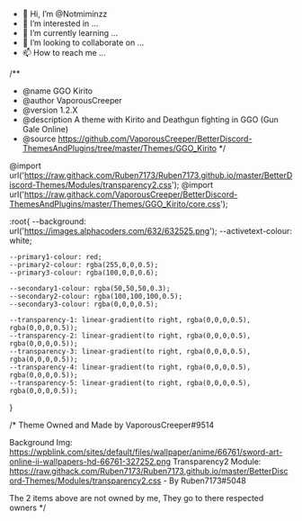 - 👋 Hi, I’m @Notmiminzz
- 👀 I’m interested in ...
- 🌱 I’m currently learning ...
- 💞️ I’m looking to collaborate on ...
- 📫 How to reach me ...

<!---
Notmiminzz/Notmiminzz is a ✨ special ✨ repository because its `README.md` (this file) appears on your GitHub profile.
You can click the Preview link to take a look at your changes.
--->
/**
 * @name GGO Kirito
 * @author VaporousCreeper
 * @version 1.2.X
 * @description A theme with Kirito and Deathgun fighting in GGO (Gun Gale Online)
 * @source https://github.com/VaporousCreeper/BetterDiscord-ThemesAndPlugins/tree/master/Themes/GGO_Kirito
 */

@import url('https://raw.githack.com/Ruben7173/Ruben7173.github.io/master/BetterDiscord-Themes/Modules/transparency2.css');
@import url('https://raw.githack.com/VaporousCreeper/BetterDiscord-ThemesAndPlugins/master/Themes/GGO_Kirito/core.css');

:root{
    --background: url('https://images.alphacoders.com/632/632525.png');
    --activetext-colour: white;

    --primary1-colour: red;
    --primary2-colour: rgba(255,0,0,0.5);
    --primary3-colour: rgba(100,0,0,0.6);

    --secondary1-colour: rgba(50,50,50,0.3);
    --secondary2-colour: rgba(100,100,100,0.5);
    --secondary3-colour: rgba(0,0,0,0.5);

    --transparency-1: linear-gradient(to right, rgba(0,0,0,0.5), rgba(0,0,0,0.5));
    --transparency-2: linear-gradient(to right, rgba(0,0,0,0.5), rgba(0,0,0,0.5));
    --transparency-3: linear-gradient(to right, rgba(0,0,0,0.5), rgba(0,0,0,0.5));
    --transparency-4: linear-gradient(to right, rgba(0,0,0,0.5), rgba(0,0,0,0.5));
    --transparency-5: linear-gradient(to right, rgba(0,0,0,0.5), rgba(0,0,0,0.5));
}
  
/*
Theme Owned and Made by VaporousCreeper#9514
  
Background Img: https://wpblink.com/sites/default/files/wallpaper/anime/66761/sword-art-online-ii-wallpapers-hd-66761-327252.png 
Transparency2 Module: https://raw.githack.com/Ruben7173/Ruben7173.github.io/master/BetterDiscord-Themes/Modules/transparency2.css - By Ruben7173#5048

The 2 items above are not owned by me, They go to there respected owners 
*/
